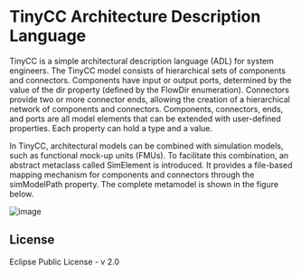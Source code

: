 # TinyCC Architecture Description Language

TinyCC is a simple architectural description language (ADL) for system engineers. The TinyCC model consists of hierarchical sets of components and connectors. Components have input or output ports, determined by the value of the dir property (defined by the FlowDir enumeration). Connectors provide two or more connector ends, allowing the creation of a hierarchical network of components and connectors. Components, connectors, ends, and ports are all model elements that can be extended with user-defined properties. Each property can hold a type and a value.

In TinyCC, architectural models can be combined with simulation models, such as functional mock-up units (FMUs). To facilitate this combination, an abstract metaclass called SimElement is introduced. It provides a file-based mapping mechanism for components and connectors through the simModelPath property.
The complete metamodel is shown in the figure below.

![image](https://github.com/jku-win-se/TinyCC-ADL/assets/925612/ebe8e427-74ba-4c14-af38-19aa5589345f)

## License

Eclipse Public License - v 2.0

